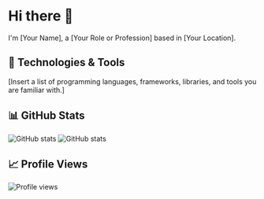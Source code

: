 # Hi there 👋

I'm [Your Name], a [Your Role or Profession] based in [Your Location]. 

## 🔧 Technologies & Tools

[Insert a list of programming languages, frameworks, libraries, and tools you are familiar with.]

## 📊 GitHub Stats

![GitHub stats](https://github-readme-streak-stats.herokuapp.com/?user=chamale-rac&layout=compact)
![GitHub stats](https://github-readme-stats.vercel.app/api/top-langs/?username=chamale-rac&layout=compact)

## 📈 Profile Views 

![Profile views](https://gpvc.arturio.dev/chamale-rac)
